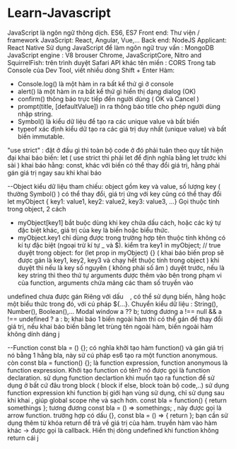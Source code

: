 # Learn-Javascript
JavaScript là ngôn ngữ thông dịch.
ES6, ES7
Front end: Thư viện / framework JavaScript: React, Angular, Vue,...
Back end: NodeJS
Applicant: React Native
Sử dụng JavaScript để làm ngôn ngữ truy vấn : MongoDB
JavaScript engine : V8 brouser Chrome, JavaScriptCore, Nitro and SquirrelFish: trên trình duyệt Safari
API khác tên miền : CORS
Trong tab Console của Dev Tool, viết nhiều dòng Shift + Enter
Hàm: 
- Console.log() là một hàm in ra bất kể thứ gì ở console
- alert() là một hàm in ra bất kể thứ gì hiển thị dạng dialog (OK)
- confirm() thông báo trực tiếp đến người dùng ( OK và Cancel )
- prompt(title, [defaultValue]) in ra thông báo title cho phép người dùng nhập string.
- Symbol() là kiểu dữ liệu để tạo ra các unique value và bất biến 
- typeof xác định kiểu dữ tạo ra các giá trị duy nhất (unique value) và bất biến immutable.

"use strict" : đặt ở đầu gì thì toàn bộ code ở đó phải tuân theo quy tắt hiện đại
khai báo biến: let ( use strict thì phải let để định nghĩa bằng let trước khi sài )
khai báo hằng: const, khác với biến có thể thay đổi giá trị, hằng phải gán giá trị ngay sau khi khai báo

--Object
kiểu dữ liệu tham chiếu: object gồm key và value, số lượng key ( thường  Symbol() ) có thể thay đổi, giá trị ứng với key cũng có thể thay đổi
let myObject {
  key1: value1,
  key2: value2,
  key3: value3,
  ...}
Gọi thuộc tính trong object, 2 cách
- myObject[key1] bắt buộc dùng khi key chứa dấu cách, hoặc các ký tự đặc biệt khác, giá trị của key là biến hoặc biểu thức.
- myObject.key1 chỉ dùng được trong trường hợp tên thuộc tính không có kí tự đặc biệt (ngoại trừ kí tự _ và $).
kiểm tra key1 in myObject; // true
duyệt trong object: for (let prop in myObject) {} ( khai báo biến prop sẽ được gán là key1, key2, key3 và chạy hết thuộc tính trong object )
khi duyệt thì nếu là key số nguyên ( không phải số âm ) duyệt trước, nếu là key string thì theo thứ tự
arguments được thêm vào bên trong phạm vi của function, arguments chứa mảng các tham số truyền vào 

undefined chưa được gán
Riêng với dấu ` ` , có thể sử dụng biến, hằng hoặc  một biểu thức trong đó, với cú pháp ${…}.
Chuyển kiểu dữ liệu : String(), Number(), Boolean(),...
Modal window
a ?? b; tương đương a !== null && a !== undefined ? a : b;
khai báo 1 biến ngoài hàm thì có thể gán để thay đổi giá trị, nếu khai báo biến bằng let trùng tên ngoài hàm, biến ngoài hàm không dính dáng j

--Function
const bla = () {}; có nghĩa khởi tạo hàm function() và gán giá trị nó bằng 1 hằng bla, này sử cú pháp es6 tạo ra một function anonymous.
còn const bla = function() {}; là function expression, function anonymous là function expression.
Khởi tạo function có tên? nó được gọi là function declaration.
sử dụng function declartion khi muốn tạo ra function để sử dụng ở bất cứ đâu trong block ( block if else, block toàn bộ code,..)
sử dụng function expression khi function bị giới hạn vùng sử dụng, chỉ sử dụng sau khi khai , giúp global scope nhẹ và sạch hơn.
const bla = function() { return somethings }; tương đương const bla = () => somethings; , này được gọi là arrow function.
trường hợp có dấu {}, const bla = () => { return }; bạn cần sử dụng thêm từ khóa return để trả về giá trị của hàm.
truyền hàm vào hàm khác -> được gọi là callback.
Hiển thị dòng undefined khi function không return cái j
